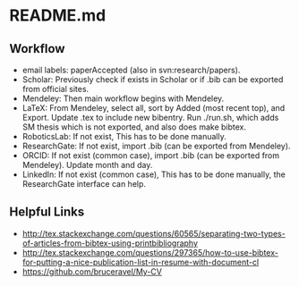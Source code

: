 README.md
=========

## Workflow
- email labels: paperAccepted (also in svn:research/papers).
- Scholar: Previously check if exists in Scholar or if .bib can be exported from official sites.
- Mendeley: Then main workflow begins with Mendeley.
- LaTeX: From Mendeley, select all, sort by Added (most recent top), and Export. Update .tex to include new bibentry. Run ./run.sh, which adds SM thesis which is not exported, and also does make bibtex.
- RoboticsLab: If not exist, This has to be done manually.
- ResearchGate: If not exist, import .bib (can be exported from Mendeley).
- ORCID: If not exist (common case), import .bib (can be exported from Mendeley). Update month and day.
- LinkedIn: If not exist (common case), This has to be done manually, the ResearchGate interface can help.

## Helpful Links
- http://tex.stackexchange.com/questions/60565/separating-two-types-of-articles-from-bibtex-using-printbibliography
- http://tex.stackexchange.com/questions/297365/how-to-use-bibtex-for-putting-a-nice-publication-list-in-resume-with-document-cl
- https://github.com/bruceravel/My-CV

